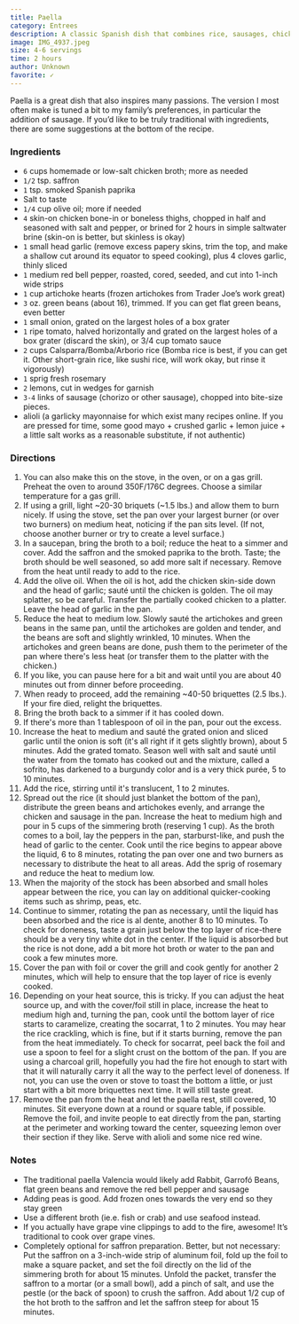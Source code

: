 ```yaml
---
title: Paella
category: Entrees
description: A classic Spanish dish that combines rice, sausages, chicken, and a variety of vegetables, all cooked in one pan. 
image: IMG_4937.jpeg
size: 4-6 servings
time: 2 hours
author: Unknown
favorite: ✓
---
```


Paella is a great dish that also inspires many passions. The version I most often make is tuned a bit to my family’s preferences, in particular the addition of sausage. If you’d like to be truly traditional with ingredients, there are some suggestions at the bottom of the recipe.

### Ingredients

* `6` cups homemade or low-salt chicken broth; more as needed
* `1/2` tsp. saffron
* `1` tsp. smoked Spanish paprika
* Salt to taste
* `1/4` cup olive oil; more if needed
* `4` skin-on chicken bone-in or boneless thighs, chopped in half and seasoned with salt and pepper, or brined for 2 hours in simple saltwater brine (skin-on is better, but skinless is okay)
* `1` small head garlic (remove excess papery skins, trim the top, and make a shallow cut around its equator to speed cooking), plus 4 cloves garlic, thinly sliced
* `1` medium red bell pepper, roasted, cored, seeded, and cut into 1-inch wide strips
* `1` cup artichoke hearts (frozen artichokes from Trader Joe’s work great)
* `3` oz. green beans (about 16), trimmed. If you can get flat green beans, even better
* `1` small onion, grated on the largest holes of a box grater
* `1` ripe tomato, halved horizontally and grated on the largest holes of a box grater (discard the skin), or 3/4 cup tomato sauce
* `2` cups Calsparra/Bomba/Arborio rice (Bomba rice is best, if you can get it. Other short-grain rice, like sushi rice, will work okay, but rinse it vigorously) 
* `1` sprig fresh rosemary
* `2` lemons, cut in wedges for garnish
* `3-4` links of sausage (chorizo or other sausage), chopped into bite-size pieces.
* alioli (a garlicky mayonnaise for which exist many recipes online. If you are pressed for time, some good mayo +  crushed garlic + lemon juice + a little salt works as a reasonable substitute, if not authentic)

### Directions

1. You can also make this on the stove, in the oven, or on a gas grill. Preheat the oven to around 350F/176C degrees. Choose a similar temperature for a gas grill.
2. If using a grill, light ~20-30 briquets (~1.5 lbs.) and allow them to burn nicely. If using the stove, set the pan over your largest burner (or over two burners) on medium heat, noticing if the pan sits level. (If not, choose another burner or try to create a level surface.) 
3. In a saucepan, bring the broth to a boil; reduce the heat to a simmer and cover. Add the saffron and the smoked paprika to the broth. Taste; the broth should be well seasoned, so add more salt if necessary. Remove from the heat until ready to add to the rice.
4. Add the olive oil. When the oil is hot, add the chicken skin-side down and the head of garlic; sauté until the chicken is golden. The oil may splatter, so be careful. Transfer the partially cooked chicken to a platter. Leave the head of garlic in the pan.
5. Reduce the heat to medium low. Slowly sauté the artichokes and green beans in the same pan, until the artichokes are golden and tender, and the beans are soft and slightly wrinkled, 10 minutes. When the artichokes and green beans are done, push them to the perimeter of the pan where there's less heat (or transfer them to the platter with the chicken.)
6. If you like, you can pause here for a bit and wait until you are about 40 minutes out from dinner before proceeding.
7. When ready to proceed, add the remaining ~40-50 briquettes (2.5 lbs.). If your fire died, relight the briquettes.
8. Bring the broth back to a simmer if it has cooled down.
9. If there's more than 1 tablespoon of oil in the pan, pour out the excess.
10. Increase the heat to medium and sauté the grated onion and sliced garlic until the onion is soft (it's all right if it gets slightly brown), about 5 minutes. Add the grated tomato. Season well with salt and sauté until the water from the tomato has cooked out and the mixture, called a sofrito, has darkened to a burgundy color and is a very thick purée, 5 to 10 minutes. 
11. Add the rice, stirring until it's translucent, 1 to 2 minutes.
12. Spread out the rice (it should just blanket the bottom of the pan), distribute the green beans and artichokes evenly, and arrange the chicken and sausage in the pan. Increase the heat to medium high and pour in 5 cups of the simmering broth (reserving 1 cup). As the broth comes to a boil, lay the peppers in the pan, starburst-like, and push the head of garlic to the center. Cook until the rice begins to appear above the liquid, 6 to 8 minutes, rotating the pan over one and two burners as necessary to distribute the heat to all areas. Add the sprig of rosemary and reduce the heat to medium low.
13. When the majority of the stock has been absorbed and small holes appear between the rice, you can lay on additional quicker-cooking items such as shrimp, peas, etc.
14. Continue to simmer, rotating the pan as necessary, until the liquid has been absorbed and the rice is al dente, another 8 to 10 minutes. To check for doneness, taste a grain just below the top layer of rice-there should be a very tiny white dot in the center. If the liquid is absorbed but the rice is not done, add a bit more hot broth or water to the pan and cook a few minutes more.
15. Cover the pan with foil or cover the grill and cook gently for another 2 minutes, which will help to ensure that the top layer of rice is evenly cooked.
16. Depending on your heat source, this is tricky. If you can adjust the heat source up, and with the cover/foil still in place, increase the heat to medium high and, turning the pan, cook until the bottom layer of rice starts to caramelize, creating the socarrat, 1 to 2 minutes. You may hear the rice crackling, which is fine, but if it starts burning, remove the pan from the heat immediately. To check for socarrat, peel back the foil and use a spoon to feel for a slight crust on the bottom of the pan. If you are using a charcoal grill, hopefully you had the fire hot enough to start with that it will naturally carry it all the way to the perfect level of doneness. If not, you can use the oven or stove to toast the bottom a little, or just start with a bit more briquettes next time. It will still taste great.
17. Remove the pan from the heat and let the paella rest, still covered, 10 minutes. Sit everyone down at a round or square table, if possible. Remove the foil, and invite people to eat directly from the pan, starting at the perimeter and working toward the center, squeezing lemon over their section if they like. Serve with alioli and some nice red wine.

### Notes

* The traditional paella Valencia would likely add Rabbit, Garrofó Beans, flat green beans and remove the red bell pepper and sausage
* Adding peas is good. Add frozen ones towards the very end so they stay green
* Use a different broth (ie.e. fish or crab) and use seafood instead.
* If you actually have grape vine clippings to add to the fire, awesome! It’s traditional to cook over grape vines.
* Completely optional for saffron preparation. Better, but not necessary: Put the saffron on a 3-inch-wide strip of aluminum foil, fold up the foil to make a square packet, and set the foil directly on the lid of the simmering broth for about 15 minutes. Unfold the packet, transfer the saffron to a mortar (or a small bowl), add a pinch of salt, and use the pestle (or the back of spoon) to crush the saffron. Add about 1/2 cup of the hot broth to the saffron and let the saffron steep for about 15 minutes.